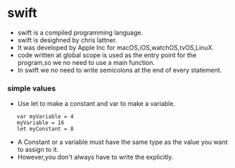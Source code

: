 # swift
* swift is a compiled programming language.
* swift is desighned by chris lattner.
* It was developed by Apple Inc for macOS,iOS,watchOS,tvOS,LinuX.
* code written at global scope is used as the entry point for the program,so we no need to use a main function.
* In swift we no need to write semicolons at the end of every statement.
### simple values
* Use let to make a constant and var to make a variable.
```
   var myVariable = 4
   myVariable = 16
   let myConstant = 8
   ```
* A Constant or a variable must have the same type as the value you want to assign to it.
* However,you don't always have to write the explicitly.    

